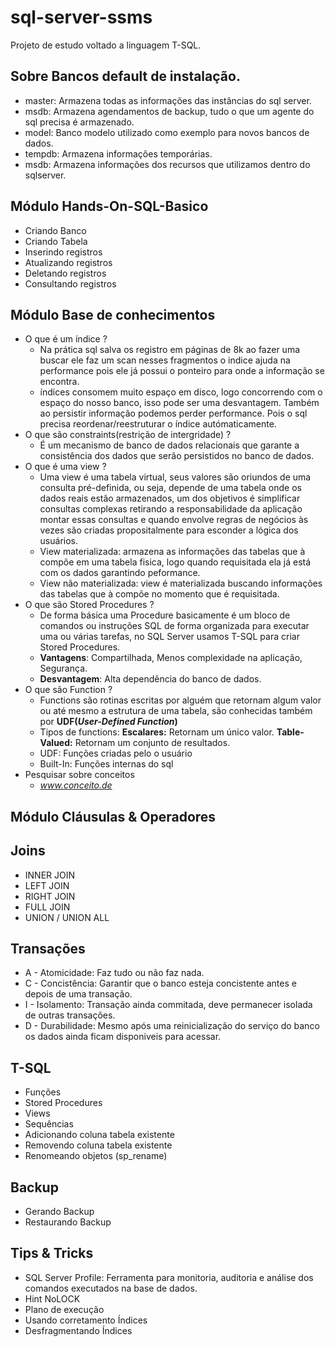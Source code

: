 # sql-server-ssms
Projeto de estudo voltado a linguagem T-SQL.

## Sobre Bancos default de instalação.
- master:  Armazena todas as informações das instâncias do sql server.
- msdb: Armazena agendamentos de backup, tudo o que um agente do sql precisa é armazenado.
- model: Banco modelo utilizado como exemplo para novos bancos de dados.
- tempdb: Armazena informações temporárias.
- msdb: Armazena informações dos recursos que utilizamos dentro do sqlserver.

## Módulo Hands-On-SQL-Basico
- Criando Banco
- Criando Tabela
- Inserindo registros
- Atualizando registros
- Deletando registros
- Consultando registros

## Módulo Base de conhecimentos
* O que é um índice ?
  - Na prática sql salva  os registro em páginas de 8k ao fazer uma buscar ele faz um scan nesses fragmentos o indice ajuda na performance pois ele já possui o ponteiro para onde a informação se encontra.
  - índices consomem muito espaço em disco, logo concorrendo com o espaço do nosso banco, isso pode ser uma desvantagem. Também ao persistir informação podemos perder performance. Pois o sql precisa reordenar/reestruturar o índice autómaticamente.
* O que são constraints(restrição de intergridade) ?
  - É um mecanismo de banco de dados relacionais que garante a consistência dos dados que serão persistidos no banco de dados.  
* O que é uma view ?
  - Uma view é uma tabela virtual, seus valores são oriundos de uma consulta pré-definida, ou seja, depende de uma tabela onde os dados reais estão armazenados, um dos objetivos é simplificar consultas complexas retirando a responsabilidade da aplicação montar essas consultas e quando envolve regras de negócios às vezes são criadas propositalmente para esconder a lógica dos usuários.
  - View materializada: armazena as informações das tabelas que à compõe em uma tabela fisica, logo quando requisitada ela já está com os dados garantindo peformance.
  - View não materializada: view é materializada buscando informações das tabelas que à compõe no momento que é requisitada.
 * O que são Stored Procedures ?
   - De forma básica uma Procedure basicamente é um bloco de comandos ou instruções SQL de forma organizada para executar uma ou várias tarefas, no SQL Server usamos T-SQL para criar Stored Procedures.
   - **Vantagens**: Compartilhada, Menos complexidade na aplicação, Segurança.
   - **Desvantagem**: Alta dependência do banco de dados.
 * O que são Function ?
   - Functions são rotinas escritas por alguém que retornam algum valor ou até mesmo a estrutura de uma tabela, são conhecidas também por **UDF(_User-Defined Function_)**
   - Tipos de functions: **Escalares:** Retornam um único valor. **Table-Valued:** Retornam um conjunto de resultados.
   - UDF: Funções criadas pelo o usuário
   - Built-In: Funções internas do sql
* Pesquisar sobre conceitos
  - _www.conceito.de_
  
## Módulo Cláusulas & Operadores

## Joins
- INNER JOIN
- LEFT JOIN
- RIGHT JOIN
- FULL JOIN
- UNION / UNION ALL

## Transações
* A - Atomicidade: Faz tudo ou não faz nada.
* C - Concistência: Garantir que o banco esteja concistente antes e depois de uma transação.
* I - Isolamento: Transação ainda commitada, deve permanecer isolada de outras transações. 
* D - Durabilidade: Mesmo após uma reinicialização do serviço do banco os dados ainda ficam disponiveis para acessar. 

## T-SQL
- Funções
- Stored Procedures
- Views
- Sequências
- Adicionando coluna tabela existente
- Removendo coluna tabela existente
- Renomeando objetos (sp_rename)

## Backup
- Gerando Backup
- Restaurando Backup

## Tips & Tricks
- SQL Server Profile: Ferramenta para monitoria, auditoria e análise dos comandos executados na base de dados.
- Hint NoLOCK
- Plano de execução
- Usando corretamento Índices
- Desfragmentando Índices